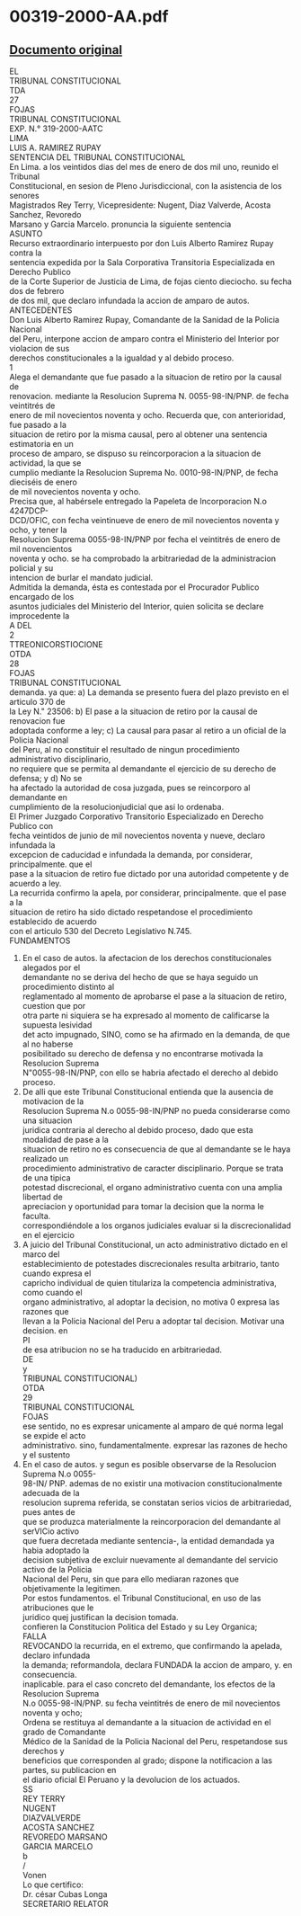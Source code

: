 
00319-2000-AA.pdf
=================
  
[Documento original](https://tc.gob.pe/jurisprudencia/2001/00319-2000-AA.pdf)  
---  
EL  
TRIBUNAL CONSTITUCIONAL  
TDA  
27  
FOJAS  
TRIBUNAL CONSTITUCIONAL  
EXP. N.° 319-2000-AATC  
LIMA  
LUIS A. RAMIREZ RUPAY  
SENTENCIA DEL TRIBUNAL CONSTITUCIONAL  
En Lima. a los veintidos dias del mes de enero de dos mil uno, reunido el Tribunal  
Constitucional, en sesion de Pleno Jurisdiccional, con la asistencia de los senores  
Magistrados Rey Terry, Vicepresidente: Nugent, Diaz Valverde, Acosta Sanchez, Revoredo  
Marsano y Garcia Marcelo. pronuncia la siguiente sentencia  
ASUNTO  
Recurso extraordinario interpuesto por don Luis Alberto Ramirez Rupay contra la  
sentencia expedida por la Sala Corporativa Transitoria Especializada en Derecho Publico  
de la Corte Superior de Justicia de Lima, de fojas ciento dieciocho. su fecha dos de febrero  
de dos mil, que declaro infundada la accion de amparo de autos.  
ANTECEDENTES  
Don Luis Alberto Ramirez Rupay, Comandante de la Sanidad de la Policia Nacional  
del Peru, interpone accion de amparo contra el Ministerio del Interior por violacion de sus  
derechos constitucionales a la igualdad y al debido proceso.  
1  
Alega el demandante que fue pasado a la situacion de retiro por la causal de  
renovacion. mediante la Resolucion Suprema N. 0055-98-IN/PNP. de fecha veintitrés de  
enero de mil novecientos noventa y ocho. Recuerda que, con anterioridad, fue pasado a la  
situacion de retiro por la misma causal, pero al obtener una sentencia estimatoria en un  
proceso de amparo, se dispuso su reincorporacion a la situacion de actividad, la que se  
cumplio mediante la Resolucion Suprema No. 0010-98-IN/PNP, de fecha dieciséis de enero  
de mil novecientos noventa y ocho.  
Precisa que, al habérsele entregado la Papeleta de Incorporacion N.o 4247DCP-  
DCD/OFIC, con fecha veintinueve de enero de mil novecientos noventa y ocho, y tener la  
Resolucion Suprema 0055-98-IN/PNP por fecha el veintitrés de enero de mil novencientos  
noventa y ocho. se ha comprobado la arbitrariedad de la administracion policial y su  
intencion de burlar el mandato judicial.  
Admitida la demanda, ésta es contestada por el Procurador Publico encargado de los  
asuntos judiciales del Ministerio del Interior, quien solicita se declare improcedente la  
A DEL  
2  
TTREONICORSTIOCIONE  
OTDA  
28  
FOJAS  
TRIBUNAL CONSTITUCIONAL  
demanda. ya que: a) La demanda se presento fuera del plazo previsto en el articulo 370 de  
la Ley N." 23506: b) El pase a la situacion de retiro por la causal de renovacion fue  
adoptada conforme a ley; c) La causal para pasar al retiro a un oficial de la Policia Nacional  
del Peru, al no constituir el resultado de ningun procedimiento administrativo disciplinario,  
no requiere que se permita al demandante el ejercicio de su derecho de defensa; y d) No se  
ha afectado la autoridad de cosa juzgada, pues se reincorporo al demandante en  
cumplimiento de la resolucionjudicial que asi lo ordenaba.  
El Primer Juzgado Corporativo Transitorio Especializado en Derecho Publico con  
fecha veintidos de junio de mil novecientos noventa y nueve, declaro infundada la  
excepcion de caducidad e infundada la demanda, por considerar, principalmente. que el  
pase a la situacion de retiro fue dictado por una autoridad competente y de acuerdo a ley.  
La recurrida confirmo la apela, por considerar, principalmente. que el pase a la  
situacion de retiro ha sido dictado respetandose el procedimiento establecido de acuerdo  
con el articulo 530 del Decreto Legislativo N.745.  
FUNDAMENTOS  
1. En el caso de autos. la afectacion de los derechos constitucionales alegados por el  
demandante no se deriva del hecho de que se haya seguido un procedimiento distinto al  
reglamentado al momento de aprobarse el pase a la situacion de retiro, cuestion que por  
otra parte ni siquiera se ha expresado al momento de calificarse la supuesta lesividad  
det acto impugnado, SINO, como se ha afirmado en la demanda, de que al no haberse  
posibilitado su derecho de defensa y no encontrarse motivada la Resolucion Suprema  
N"0055-98-IN/PNP, con ello se habria afectado el derecho al debido proceso.  
2. De alli que este Tribunal Constitucional entienda que la ausencia de motivacion de la  
Resolucion Suprema N.o 0055-98-IN/PNP no pueda considerarse como una situacion  
juridica contraria al derecho al debido proceso, dado que esta modalidad de pase a la  
situacion de retiro no es consecuencia de que al demandante se le haya realizado un  
procedimiento administrativo de caracter disciplinario. Porque se trata de una tipica  
potestad discrecional, el organo administrativo cuenta con una amplia libertad de  
apreciacion y oportunidad para tomar la decision que la norma le faculta.  
correspondiéndole a los organos judiciales evaluar si la discrecionalidad en el ejercicio  
3. A juicio del Tribunal Constitucional, un acto administrativo dictado en el marco del  
establecimiento de potestades discrecionales resulta arbitrario, tanto cuando expresa el  
capricho individual de quien titulariza la competencia administrativa, como cuando el  
organo administrativo, al adoptar la decision, no motiva 0 expresa las razones que  
llevan a la Policia Nacional del Peru a adoptar tal decision. Motivar una decision. en  
PI  
de esa atribucion no se ha traducido en arbitrariedad.  
DE  
y  
TRIBUNAL CONSTITUCIONAL)  
OTDA  
29  
TRIBUNAL CONSTITUCIONAL  
FOJAS  
ese sentido, no es expresar unicamente al amparo de qué norma legal se expide el acto  
administrativo. sino, fundamentalmente. expresar las razones de hecho y el sustento  
4. En el caso de autos. y segun es posible observarse de la Resolucion Suprema N.o 0055-  
98-IN/ PNP. ademas de no existir una motivacion constitucionalmente adecuada de la  
resolucion suprema referida, se constatan serios vicios de arbitrariedad, pues antes de  
que se produzca materialmente la reincorporacion del demandante al serVICio activo  
que fuera decretada mediante sentencia-, la entidad demandada ya habia adoptado la  
decision subjetiva de excluir nuevamente al demandante del servicio activo de la Policia  
Nacional del Peru, sin que para ello mediaran razones que objetivamente la legitimen.  
Por estos fundamentos. el Tribunal Constitucional, en uso de las atribuciones que le  
juridico quej justifican la decision tomada.  
confieren la Constitucion Politica del Estado y su Ley Organica;  
FALLA  
REVOCANDO la recurrida, en el extremo, que confirmando la apelada, declaro infundada  
la demanda; reformandola, declara FUNDADA la accion de amparo, y. en consecuencia.  
inaplicable. para el caso concreto del demandante, los efectos de la Resolucion Suprema  
N.o 0055-98-IN/PNP. su fecha veintitrés de enero de mil novecientos noventa y ocho;  
Ordena se restituya al demandante a la situacion de actividad en el grado de Comandante  
Médico de la Sanidad de la Policia Nacional del Peru, respetandose sus derechos y  
beneficios que corresponden al grado; dispone la notificacion a las partes, su publicacion en  
el diario oficial El Peruano y la devolucion de los actuados.  
SS  
REY TERRY  
NUGENT  
DIAZVALVERDE  
ACOSTA SANCHEZ  
REVOREDO MARSANO  
GARCIA MARCELO  
b  
/  
Vonen  
Lo que certifico:  
Dr. césar Cubas Longa  
SECRETARIO RELATOR